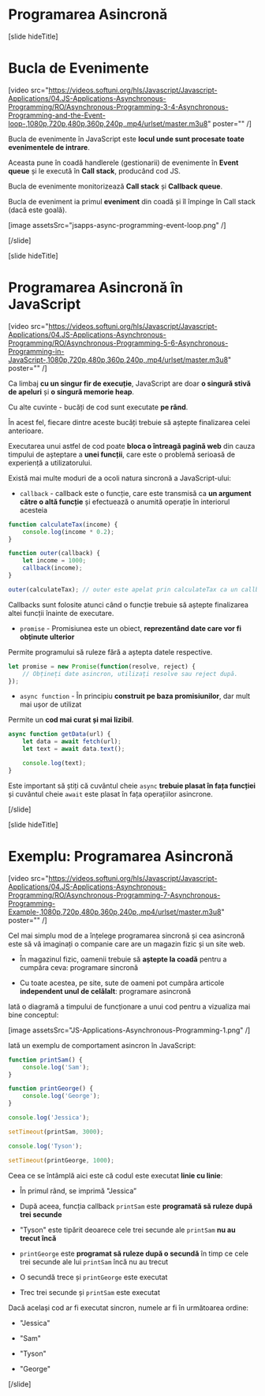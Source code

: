 # Programarea Asincronă

[slide hideTitle]

# Bucla de Evenimente

[video src="https://videos.softuni.org/hls/Javascript/Javascript-Applications/04.JS-Applications-Asynchronous-Programming/RO/Asynchronous-Programming-3-4-Asynchronous-Programming-and-the-Event-loop-,1080p,720p,480p,360p,240p,.mp4/urlset/master.m3u8" poster="" /]

Bucla de evenimente în JavaScript este **locul unde sunt procesate toate evenimentele de intrare**.

Aceasta pune în coadă handlerele (gestionarii) de evenimente în **Event queue** și le execută în **Call stack**, producând cod JS.

Bucla de evenimente monitorizează **Call stack** și **Callback queue**.

Bucla de eveniment ia primul **eveniment** din coadă și îl împinge în Call stack (dacă este goală).

[image assetsSrc="jsapps-async-programming-event-loop.png" /]


[/slide]

[slide hideTitle]

# Programarea Asincronă în JavaScript

[video src="https://videos.softuni.org/hls/Javascript/Javascript-Applications/04.JS-Applications-Asynchronous-Programming/RO/Asynchronous-Programming-5-6-Asynchronous-Programming-in-JavaScript-,1080p,720p,480p,360p,240p,.mp4/urlset/master.m3u8" poster="" /]

Ca limbaj **cu un singur fir de execuție**, JavaScript are doar **o singură stivă de apeluri** și **o singură memorie heap**.

Cu alte cuvinte - bucăți de cod sunt executate **pe rând**.

În acest fel, fiecare dintre aceste bucăți trebuie să aștepte finalizarea celei anterioare.

Executarea unui astfel de cod poate **bloca o întreagă pagină web** din cauza timpului de așteptare a **unei funcții**, care este o problemă serioasă de experiență a utilizatorului.

Există mai multe moduri de a ocoli natura sincronă a JavaScript-ului:

- `callback` - callback este o funcție, care este transmisă ca **un argument către o altă funcție** și efectuează o anumită operație în interiorul acesteia

```js
function calculateTax(income) {
    console.log(income * 0.2);
}

function outer(callback) {
    let income = 1000;
    callback(income);
}

outer(calculateTax); // outer este apelat prin calculateTax ca un callback
```

Callbacks sunt folosite atunci când o funcție trebuie să aștepte finalizarea altei funcții înainte de executare.

- `promise` - Promisiunea este un obiect, **reprezentând date care vor fi obținute ulterior**

Permite programului să ruleze fără a aștepta datele respective.

```js
let promise = new Promise(function(resolve, reject) {
    // Obțineți date asincron, utilizați resolve sau reject după.
});
```

- `async function` - În principiu **construit pe baza promisiunilor**, dar mult mai ușor de utilizat

Permite un **cod mai curat și mai lizibil**.

```js
async function getData(url) {
    let data = await fetch(url);
    let text = await data.text();

    console.log(text);
}
```

Este important să știți că cuvântul cheie `async` **trebuie plasat în fața funcției** și cuvântul cheie `await` este plasat în fața operațiilor asincrone.

[/slide]

[slide hideTitle]

# Exemplu: Programarea Asincronă

[video src="https://videos.softuni.org/hls/Javascript/Javascript-Applications/04.JS-Applications-Asynchronous-Programming/RO/Asynchronous-Programming-7-Asynchronous-Programming-Example-,1080p,720p,480p,360p,240p,.mp4/urlset/master.m3u8" poster="" /]

Cel mai simplu mod de a înțelege programarea sincronă și cea asincronă este să vă imaginați o companie care are un magazin fizic și un site web.

- În magazinul fizic, oamenii trebuie să **aștepte la coadă** pentru a cumpăra ceva: programare sincronă

- Cu toate acestea, pe site, sute de oameni pot cumpăra articole **independent unul de celălalt**: programare asincronă

Iată o diagramă a timpului de funcționare a unui cod pentru a vizualiza mai bine conceptul:

[image assetsSrc="JS-Applications-Asynchronous-Programming-1.png" /]


Iată un exemplu de comportament asincron în JavaScript:

```js live
function printSam() {
    console.log('Sam');
}

function printGeorge() {
    console.log('George');
}

console.log('Jessica');

setTimeout(printSam, 3000);

console.log('Tyson');

setTimeout(printGeorge, 1000);
```

Ceea ce se întâmplă aici este că codul este executat **linie cu linie**:

- În primul rând, se imprimă "Jessica”

- După aceea, funcția callback `printSam` este **programată să ruleze după trei secunde**

- "Tyson" este tipărit deoarece cele trei secunde ale `printSam` **nu au trecut încă**

- `printGeorge` este **programat să ruleze după o secundă** în timp ce cele trei secunde ale lui `printSam` încă nu au trecut

- O secundă trece și  `printGeorge` este executat

- Trec trei secunde și `printSam` este executat

Dacă același cod ar fi executat sincron, numele ar fi în următoarea ordine:

- "Jessica"

- "Sam"

- "Tyson"

- "George"

[/slide]
